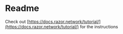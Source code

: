 # Readme

Check out [https://docs.razor.network/tutorial/](https://docs.razor.network/tutorial/) for the instructions
